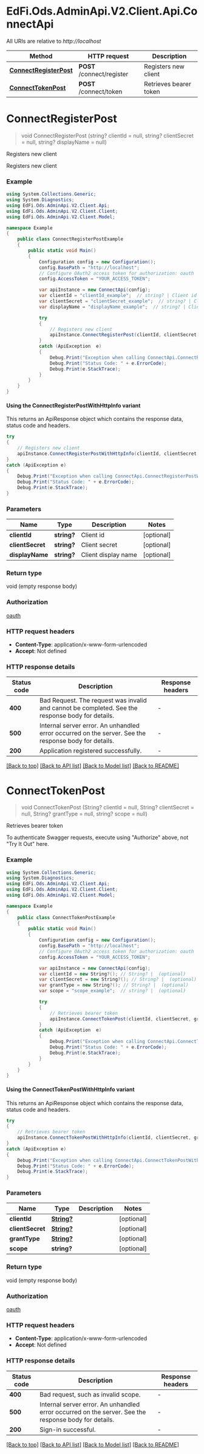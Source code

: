 # EdFi.Ods.AdminApi.V2.Client.Api.ConnectApi

All URIs are relative to *http://localhost*

| Method | HTTP request | Description |
|--------|--------------|-------------|
| [**ConnectRegisterPost**](ConnectApi.md#connectregisterpost) | **POST** /connect/register | Registers new client |
| [**ConnectTokenPost**](ConnectApi.md#connecttokenpost) | **POST** /connect/token | Retrieves bearer token |

<a id="connectregisterpost"></a>
# **ConnectRegisterPost**
> void ConnectRegisterPost (string? clientId = null, string? clientSecret = null, string? displayName = null)

Registers new client

Registers new client

### Example
```csharp
using System.Collections.Generic;
using System.Diagnostics;
using EdFi.Ods.AdminApi.V2.Client.Api;
using EdFi.Ods.AdminApi.V2.Client.Client;
using EdFi.Ods.AdminApi.V2.Client.Model;

namespace Example
{
    public class ConnectRegisterPostExample
    {
        public static void Main()
        {
            Configuration config = new Configuration();
            config.BasePath = "http://localhost";
            // Configure OAuth2 access token for authorization: oauth
            config.AccessToken = "YOUR_ACCESS_TOKEN";

            var apiInstance = new ConnectApi(config);
            var clientId = "clientId_example";  // string? | Client id (optional) 
            var clientSecret = "clientSecret_example";  // string? | Client secret (optional) 
            var displayName = "displayName_example";  // string? | Client display name (optional) 

            try
            {
                // Registers new client
                apiInstance.ConnectRegisterPost(clientId, clientSecret, displayName);
            }
            catch (ApiException  e)
            {
                Debug.Print("Exception when calling ConnectApi.ConnectRegisterPost: " + e.Message);
                Debug.Print("Status Code: " + e.ErrorCode);
                Debug.Print(e.StackTrace);
            }
        }
    }
}
```

#### Using the ConnectRegisterPostWithHttpInfo variant
This returns an ApiResponse object which contains the response data, status code and headers.

```csharp
try
{
    // Registers new client
    apiInstance.ConnectRegisterPostWithHttpInfo(clientId, clientSecret, displayName);
}
catch (ApiException e)
{
    Debug.Print("Exception when calling ConnectApi.ConnectRegisterPostWithHttpInfo: " + e.Message);
    Debug.Print("Status Code: " + e.ErrorCode);
    Debug.Print(e.StackTrace);
}
```

### Parameters

| Name | Type | Description | Notes |
|------|------|-------------|-------|
| **clientId** | **string?** | Client id | [optional]  |
| **clientSecret** | **string?** | Client secret | [optional]  |
| **displayName** | **string?** | Client display name | [optional]  |

### Return type

void (empty response body)

### Authorization

[oauth](../README.md#oauth)

### HTTP request headers

 - **Content-Type**: application/x-www-form-urlencoded
 - **Accept**: Not defined


### HTTP response details
| Status code | Description | Response headers |
|-------------|-------------|------------------|
| **400** | Bad Request. The request was invalid and cannot be completed. See the response body for details. |  -  |
| **500** | Internal server error. An unhandled error occurred on the server. See the response body for details. |  -  |
| **200** | Application registered successfully. |  -  |

[[Back to top]](#) [[Back to API list]](../README.md#documentation-for-api-endpoints) [[Back to Model list]](../README.md#documentation-for-models) [[Back to README]](../README.md)

<a id="connecttokenpost"></a>
# **ConnectTokenPost**
> void ConnectTokenPost (String? clientId = null, String? clientSecret = null, String? grantType = null, string? scope = null)

Retrieves bearer token

 To authenticate Swagger requests, execute using \"Authorize\" above, not \"Try It Out\" here.

### Example
```csharp
using System.Collections.Generic;
using System.Diagnostics;
using EdFi.Ods.AdminApi.V2.Client.Api;
using EdFi.Ods.AdminApi.V2.Client.Client;
using EdFi.Ods.AdminApi.V2.Client.Model;

namespace Example
{
    public class ConnectTokenPostExample
    {
        public static void Main()
        {
            Configuration config = new Configuration();
            config.BasePath = "http://localhost";
            // Configure OAuth2 access token for authorization: oauth
            config.AccessToken = "YOUR_ACCESS_TOKEN";

            var apiInstance = new ConnectApi(config);
            var clientId = new String?(); // String? |  (optional) 
            var clientSecret = new String?(); // String? |  (optional) 
            var grantType = new String?(); // String? |  (optional) 
            var scope = "scope_example";  // string? |  (optional) 

            try
            {
                // Retrieves bearer token
                apiInstance.ConnectTokenPost(clientId, clientSecret, grantType, scope);
            }
            catch (ApiException  e)
            {
                Debug.Print("Exception when calling ConnectApi.ConnectTokenPost: " + e.Message);
                Debug.Print("Status Code: " + e.ErrorCode);
                Debug.Print(e.StackTrace);
            }
        }
    }
}
```

#### Using the ConnectTokenPostWithHttpInfo variant
This returns an ApiResponse object which contains the response data, status code and headers.

```csharp
try
{
    // Retrieves bearer token
    apiInstance.ConnectTokenPostWithHttpInfo(clientId, clientSecret, grantType, scope);
}
catch (ApiException e)
{
    Debug.Print("Exception when calling ConnectApi.ConnectTokenPostWithHttpInfo: " + e.Message);
    Debug.Print("Status Code: " + e.ErrorCode);
    Debug.Print(e.StackTrace);
}
```

### Parameters

| Name | Type | Description | Notes |
|------|------|-------------|-------|
| **clientId** | [**String?**](String?.md) |  | [optional]  |
| **clientSecret** | [**String?**](String?.md) |  | [optional]  |
| **grantType** | [**String?**](String?.md) |  | [optional]  |
| **scope** | **string?** |  | [optional]  |

### Return type

void (empty response body)

### Authorization

[oauth](../README.md#oauth)

### HTTP request headers

 - **Content-Type**: application/x-www-form-urlencoded
 - **Accept**: Not defined


### HTTP response details
| Status code | Description | Response headers |
|-------------|-------------|------------------|
| **400** | Bad request, such as invalid scope. |  -  |
| **500** | Internal server error. An unhandled error occurred on the server. See the response body for details. |  -  |
| **200** | Sign-in successful. |  -  |

[[Back to top]](#) [[Back to API list]](../README.md#documentation-for-api-endpoints) [[Back to Model list]](../README.md#documentation-for-models) [[Back to README]](../README.md)

